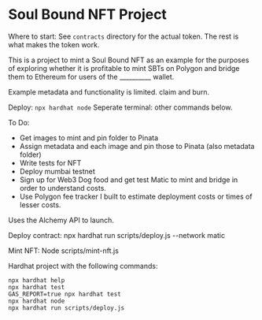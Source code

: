 # Soul Bound NFT Project

Where to start: See `contracts` directory for the actual token. The rest is what makes the token work. 


This is a project to mint a Soul Bound NFT as an example for the purposes of exploring whether it is profitable to mint SBTs on Polygon and bridge them to Ethereum for users of the __________ wallet.

Example metadata and functionality is limited. claim and burn. 

Deploy:
`npx hardhat node`
Seperate terminal: other commands below. 


To Do:
- Get images to mint and pin folder to Pinata
- Assign metadata and each image and pin those to Pinata (also metadata folder)
- Write tests for NFT
- Deploy mumbai testnet
- Sign up for Web3 Dog food and get test Matic to mint and bridge in order to understand costs. 
- Use Polygon fee tracker I built to estimate deployment costs or times of lesser costs. 

Uses the Alchemy API to launch.  

Deploy contract: npx hardhat run scripts/deploy.js --network matic

Mint NFT: Node scripts/mint-nft.js

Hardhat project with the following commands:

```shell
npx hardhat help
npx hardhat test
GAS_REPORT=true npx hardhat test
npx hardhat node
npx hardhat run scripts/deploy.js
```
